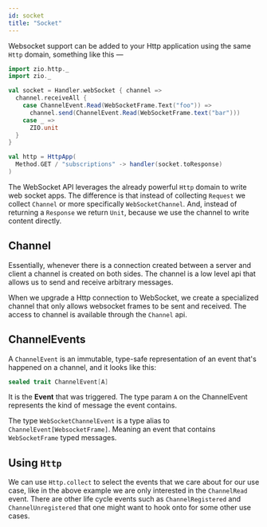 ```yaml
---
id: socket
title: "Socket"
---
```


Websocket support can be added to your Http application using the same `Http` domain, something like this —

```scala mdoc:silent
import zio.http._
import zio._

val socket = Handler.webSocket { channel =>
  channel.receiveAll {
    case ChannelEvent.Read(WebSocketFrame.Text("foo")) =>
      channel.send(ChannelEvent.Read(WebSocketFrame.text("bar")))
    case _ =>
      ZIO.unit
  }
}

val http = HttpApp(
  Method.GET / "subscriptions" -> handler(socket.toResponse)
)
```

The WebSocket API leverages the already powerful `Http` domain to write web socket apps. The difference is that instead
of collecting `Request` we collect `Channel` or more specifically `WebSocketChannel`. And, instead of
returning
a `Response` we return `Unit`, because we use the channel to write content directly.

## Channel

Essentially, whenever there is a connection created between a server and client a channel is created on both sides. The
channel is a low level api that allows us to send and receive arbitrary messages.

When we upgrade a Http connection to WebSocket, we create a specialized channel that only allows websocket frames to be
sent and received. The access to channel is available through the `Channel` api.

## ChannelEvents

A `ChannelEvent` is an immutable, type-safe representation of an event that's happened on a channel, and it looks like
this:

```scala
sealed trait ChannelEvent[A]
```

It is the **Event** that was triggered. The type param `A` on the ChannelEvent represents the kind of message the event contains.

The type `WebSocketChannelEvent` is a type alias to `ChannelEvent[WebsocketFrame]`. Meaning an event that contains `WebSocketFrame` typed messages.

## Using `Http`

We can use `Http.collect` to select the events that we care about for our use case, like in the above example we are
only interested in the `ChannelRead` event. There are other life cycle events such as `ChannelRegistered`
and `ChannelUnregistered` that one might want to hook onto for some other use cases.
